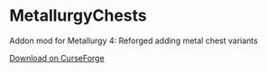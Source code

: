 # MetallurgyChests
Addon mod for Metallurgy 4: Reforged adding metal chest variants

[Download on CurseForge](https://www.curseforge.com/minecraft/mc-mods/metallurgy-chests)
